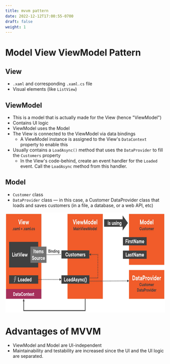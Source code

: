 ```yaml
---
title: mvvm pattern
date: 2022-12-12T17:00:55-0700
draft: false
weight: 1
---
```

# Model View ViewModel Pattern
## View
- `.xaml` and corresponding `.xaml.cs` file
- Visual elements (like `ListView`)

## ViewModel
- This is a model that is actually made for the View (hence "ViewModel")
- Contains UI logic
- ViewModel uses the Model
- The View is connected to the ViewModel via data bindings
  - A ViewModel instance is assigned to the View's `DataContext` property to enable this
- Usually contains a `LoadAsync()` method that uses the `DataProvider` to fill the `Customers` property
  - In the View's code-behind, create an event handler for the `Loaded` event. Call the `LoadAsync` method from this handler.

## Model
- `Customer` class
- `DataProvider` class — in this case, a Customer DataProvider class that loads and saves customers (in a file, a database, or a web API, etc)  

<img src="XAML_MVVM-Pattern-image1.png" style="width:7.41667in;height:3.26667in" />  

# Advantages of MVVM
- ViewModel and Model are UI-independent
- Maintainability and testability are increased since the UI and the UI logic are separated.

